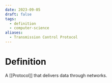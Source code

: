 ```yaml
---
date: 2023-09-05
draft: false
tags:
  - definition
  - computer-science
aliases:
  - Transmission Control Protocol
---
```

# Definition

A [[Protocol]] that delivers data through networks.